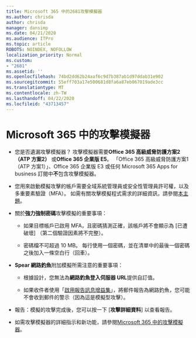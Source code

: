 ```yaml
---
title: Microsoft 365 中的2681攻擊模擬器
ms.author: chrisda
author: chrisda
manager: dansimp
ms.date: 04/21/2020
ms.audience: ITPro
ms.topic: article
ROBOTS: NOINDEX, NOFOLLOW
localization_priority: Normal
ms.custom:
- "2681"
ms.assetid: ''
ms.openlocfilehash: 74bd2dd62b24aaf6c9d7b387ab1d97ddab31e902
ms.sourcegitcommit: 55eff703a17e500681d8fa6a87eb067019ade3cc
ms.translationtype: MT
ms.contentlocale: zh-TW
ms.lasthandoff: 04/22/2020
ms.locfileid: "43713457"
---
```

# <a name="attack-simulator-in-microsoft-365"></a>Microsoft 365 中的攻擊模擬器

- 您是否遺漏攻擊模擬器？ 攻擊模擬器需要**Office 365 高級威脅防護方案2（ATP 方案2）** 或**Office 365 企業版 E5**。 「Office 365 高級威脅防護方案1（ATP 方案1）」、Office 365 企業版 E3 或任何 Microsoft 365 Apps for business 訂閱中**不**包含攻擊模擬器。

- 您用來啟動模擬攻擊的帳戶需要全域系統管理員或安全性管理員許可權，以及多重要素驗證（MFA）。 如需有關攻擊模擬程式需求的詳細資訊，請參閱[本主題](https://docs.microsoft.com/office365/securitycompliance/attack-simulator#before-you-begin)。

- 關於**強力強制密碼**攻擊模擬的重要事項：

  - 如果目標帳戶已啟用 MFA，且密碼猜測正確，該帳戶將不會顯示為 [已遭破壞] （第二個驗證因素將不完整）。

  - 密碼檔不可超過 10 MB。 每行使用一個密碼，並在清單中的最後一個密碼之後加入一條空白行（回車）。

- **Spear 網路釣魚**附加模擬所需注意的重要事項：

  - 根據設計，您無法為**網路釣魚登入伺服器 URL**提供自訂值。

  - 如果收件者使用「[啟用報告訊息增益集](https://docs.microsoft.com/microsoft-365/security/office-365-security/enable-the-report-message-add-in)」，將郵件報告為網路釣魚，您可能不會收到郵件的警示（因為這是模擬型攻擊）。

- 報告：模擬的攻擊完成後，您可以按一下 [**攻擊詳細資料**] 以查看報告。

- 如需攻擊模擬器的詳細指示和新功能，請參閱[Microsoft 365 中的攻擊模擬器](https://docs.microsoft.com/microsoft-365/security/office-365-security/attack-simulator)。
